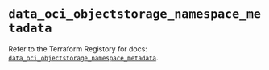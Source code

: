 # `data_oci_objectstorage_namespace_metadata`

Refer to the Terraform Registory for docs: [`data_oci_objectstorage_namespace_metadata`](https://registry.terraform.io/providers/oracle/oci/6.18.0/docs/data-sources/objectstorage_namespace_metadata).
